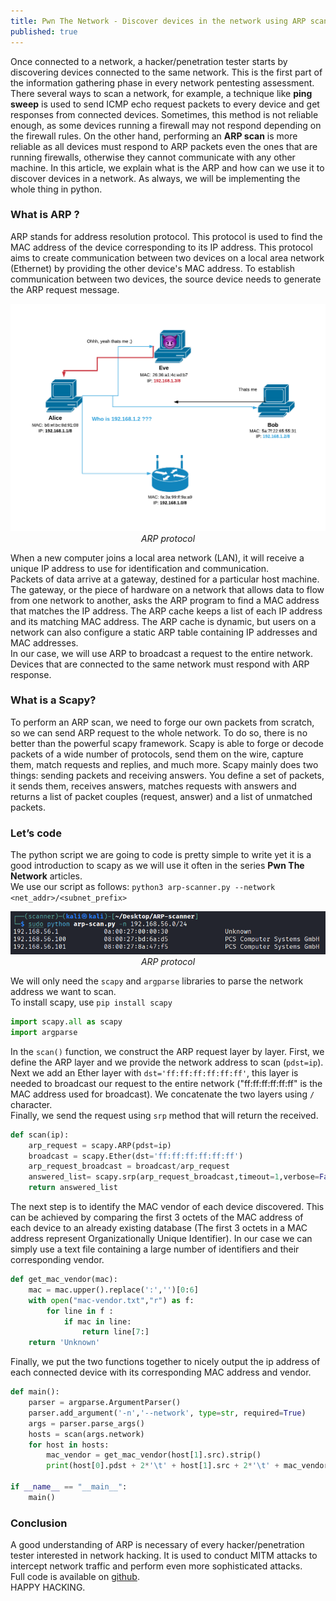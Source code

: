 ```yaml
---
title: Pwn The Network - Discover devices in the network using ARP scan
published: true
---
```


Once connected to a network, a hacker/penetration tester starts by discovering devices connected to the same network. This is the first part of the information gathering phase in every network pentesting assessment.<br>
There several ways to scan a network, for example, a technique like **ping sweep** is used to send ICMP echo request packets to every device and get responses from connected devices. Sometimes, this method is not reliable enough, as some devices running a firewall may not respond depending on the firewall rules. On the other hand, performing an **ARP scan** is more reliable as all devices must respond to ARP packets even the ones that are running firewalls, otherwise they cannot communicate with any other machine. In this article, we explain what is the ARP and how can we use it to discover devices in a network. As always, we will be implementing the whole thing in python.

### [](#header-3) What is ARP ?
ARP stands for address resolution protocol. This protocol is used to find the MAC address of the device corresponding to its IP address. This protocol aims to create communication between two devices on a local area network (Ethernet) by providing the other device's MAC address. To establish communication between two devices, the source device needs to generate the ARP request message. 

<p align="center">
  <img src="https://raw.githubusercontent.com/Ahmed-Z/the-blog/gh-pages/assets/arp-protocol.png" style="width:600px;"><br>
  <em>ARP protocol</em>
</p>
When a new computer joins a local area network (LAN), it will receive a unique IP address to use for identification and communication. <br>
Packets of data arrive at a gateway, destined for a particular host machine. The gateway, or the piece of hardware on a network that allows data to flow from one network to another, asks the ARP program to find a MAC address that matches the IP address. The ARP cache keeps a list of each IP address and its matching MAC address. The ARP cache is dynamic, but users on a network can also configure a static ARP table containing IP addresses and MAC addresses.<br>
In our case, we will use ARP to broadcast a request to the entire network. Devices that are connected to the same network must respond with ARP response.

### [](#header-3) What is a Scapy?
To perform an ARP scan, we need to forge our own packets from scratch, so we can send ARP request to the whole network. To do so, there is no better than the powerful scapy framework. Scapy is able to forge or decode packets of a wide number of protocols, send them on the wire, capture them, match requests and replies, and much more.
Scapy mainly does two things: sending packets and receiving answers. You define a set of packets, it sends them, receives answers, matches requests with answers and returns a list of packet couples (request, answer) and a list of unmatched packets.

### [](#header-3) Let’s code
The python script we are going to code is pretty simple to write yet it is a good introduction to scapy as we will use it often in the series **Pwn The Network** articles.<br> We use our script as follows: `python3 arp-scanner.py --network <net_addr>/<subnet_prefix>`

<p align="center">
  <img src="https://raw.githubusercontent.com/Ahmed-Z/the-blog/gh-pages/assets/arp-scan.PNG" style="width:600px;"><br>
  <em>ARP protocol</em>
</p>

We will only need the `scapy` and `argparse` libraries to parse the network address we want to scan.<br>
To install scapy, use `pip install scapy`
```python
import scapy.all as scapy
import argparse
```
In the `scan()` function, we construct the ARP request layer by layer. First, we define the ARP layer and we provide the network address to scan (`pdst=ip`).<br>
Next we add an Ether layer with `dst='ff:ff:ff:ff:ff:ff'`, this layer is needed to broadcast our request to the entire network ("ff:ff:ff:ff:ff:ff" is the MAC address used for broadcast). We concatenate the two layers using `/` character. <br>Finally, we send the request using `srp` method that will return the received. 

```python
def scan(ip):
    arp_request = scapy.ARP(pdst=ip)
    broadcast = scapy.Ether(dst='ff:ff:ff:ff:ff:ff')
    arp_request_broadcast = broadcast/arp_request
    answered_list= scapy.srp(arp_request_broadcast,timeout=1,verbose=False)[0]
    return answered_list
```
The next step is to identify the MAC vendor of each device discovered. This can be achieved by comparing the first 3 octets of the MAC address of each device to an already existing database (The first 3 octets in a MAC address represent Organizationally Unique Identifier). In our case we can simply use a text file containing a large number of identifiers and their corresponding vendor.

```python
def get_mac_vendor(mac):
    mac = mac.upper().replace(':','')[0:6]
    with open("mac-vendor.txt","r") as f:
        for line in f :
            if mac in line:
                return line[7:]
    return 'Unknown'
```

Finally, we put the two functions together to nicely output the ip address of each connected device with its corresponding MAC address and vendor.

```python
def main():
    parser = argparse.ArgumentParser()
    parser.add_argument('-n','--network', type=str, required=True)
    args = parser.parse_args()
    hosts = scan(args.network)
    for host in hosts:
        mac_vendor = get_mac_vendor(host[1].src).strip()
        print(host[0].pdst + 2*'\t' + host[1].src + 2*'\t' + mac_vendor)

if __name__ == "__main__":
    main()
```
### [](#header-3) Conclusion
A good understanding of ARP is necessary of every hacker/penetration tester interested in network hacking. It is used to conduct MITM attacks to intercept network traffic and perform even more sophisticated attacks.<br>
Full code is available on [github](https://github.com/Ahmed-Z/arp-scanner). <br>
HAPPY HACKING.
